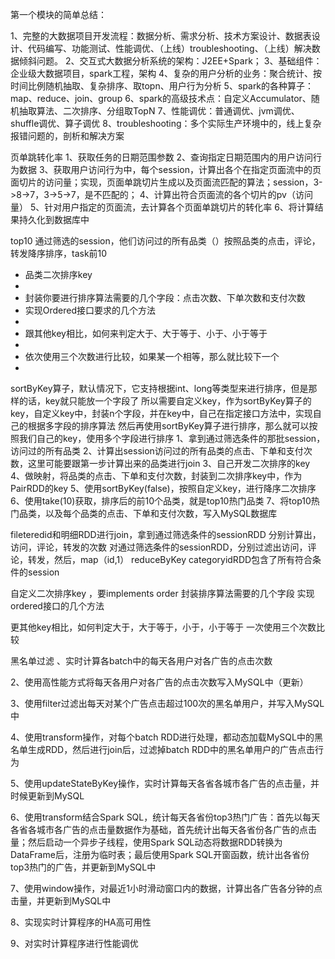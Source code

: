 第一个模块的简单总结：

1、完整的大数据项目开发流程：数据分析、需求分析、技术方案设计、数据表设计、代码编写、功能测试、性能调优、（上线）troubleshooting、（上线）解决数据倾斜问题。
2、交互式大数据分析系统的架构：J2EE+Spark；
3、基础组件：企业级大数据项目，spark工程，架构
4、复杂的用户分析的业务：聚合统计、按时间比例随机抽取、复杂排序、取topn、用户行为分析
5、spark的各种算子：map、reduce、join、group
6、spark的高级技术点：自定义Accumulator、随机抽取算法、二次排序、分组取TopN
7、性能调优：普通调优、jvm调优、shuffle调优、算子调优
8、troubleshooting：多个实际生产环境中的，线上复杂报错问题的，剖析和解决方案


页单跳转化率
1、获取任务的日期范围参数
2、查询指定日期范围内的用户访问行为数据
3、获取用户访问行为中，每个session，计算出各个在指定页面流中的页面切片的访问量；实现，页面单跳切片生成以及页面流匹配的算法；session，3->8->7，3->5->7，是不匹配的；
4、计算出符合页面流的各个切片的pv（访问量）
5、针对用户指定的页面流，去计算各个页面单跳切片的转化率
6、将计算结果持久化到数据库中




top10
通过筛选的session，他们访问过的所有品类（）按照品类的点击，评论，转发降序排序，task前10

 * 品类二次排序key
 * 
 * 封装你要进行排序算法需要的几个字段：点击次数、下单次数和支付次数
 * 实现Ordered接口要求的几个方法
 * 
 * 跟其他key相比，如何来判定大于、大于等于、小于、小于等于
 * 
 * 依次使用三个次数进行比较，如果某一个相等，那么就比较下一个
 * 



sortByKey算子，默认情况下，它支持根据int、long等类型来进行排序，但是那样的话，key就只能放一个字段了
所以需要自定义key，作为sortByKey算子的key，自定义key中，封装n个字段，并在key中，自己在指定接口方法中，实现自己的根据多字段的排序算法
然后再使用sortByKey算子进行排序，那么就可以按照我们自己的key，使用多个字段进行排序
1、拿到通过筛选条件的那批session，访问过的所有品类
2、计算出session访问过的所有品类的点击、下单和支付次数，这里可能要跟第一步计算出来的品类进行join
3、自己开发二次排序的key
4、做映射，将品类的点击、下单和支付次数，封装到二次排序key中，作为PairRDD的key
5、使用sortByKey(false)，按照自定义key，进行降序二次排序
6、使用take(10)获取，排序后的前10个品类，就是top10热门品类
7、将top10热门品类，以及每个品类的点击、下单和支付次数，写入MySQL数据库

fileteredid和明细RDD进行join，拿到通过筛选条件的sessionRDD
分别计算出，访问，评论，转发的次数
对通过筛选条件的sessionRDD，分别过滤出访问，评论，转发，然后，map（id,1） reduceByKey
categoryidRDD包含了所有符合条件的session

自定义二次排序key ，要implements order
封装排序算法需要的几个字段
实现ordered接口的几个方法

更其他key相比，如何判定大于，大于等于，小于，小于等于
一次使用三个次数比较






黑名单过滤
、实时计算各batch中的每天各用户对各广告的点击次数

2、使用高性能方式将每天各用户对各广告的点击次数写入MySQL中（更新）

3、使用filter过滤出每天对某个广告点击超过100次的黑名单用户，并写入MySQL中

4、使用transform操作，对每个batch RDD进行处理，都动态加载MySQL中的黑名单生成RDD，然后进行join后，过滤掉batch RDD中的黑名单用户的广告点击行为

5、使用updateStateByKey操作，实时计算每天各省各城市各广告的点击量，并时候更新到MySQL

6、使用transform结合Spark SQL，统计每天各省份top3热门广告：首先以每天各省各城市各广告的点击量数据作为基础，首先统计出每天各省份各广告的点击量；然后启动一个异步子线程，使用Spark SQL动态将数据RDD转换为DataFrame后，注册为临时表；最后使用Spark SQL开窗函数，统计出各省份top3热门的广告，并更新到MySQL中

7、使用window操作，对最近1小时滑动窗口内的数据，计算出各广告各分钟的点击量，并更新到MySQL中

8、实现实时计算程序的HA高可用性

9、对实时计算程序进行性能调优
